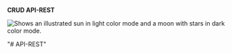 **CRUD API-REST**

<picture>
  <source media="(prefers-color-scheme: dark)" srcset="https://images.vexels.com/media/users/3/166401/isolated/lists/b82aa7ac3f736dd78570dd3fa3fa9e24-icono-del-lenguaje-de-programacion-java.png">
  <img alt="Shows an illustrated sun in light color mode and a moon with stars in dark color mode." src="![image](https://user-images.githubusercontent.com/41334702/173609781-a2d1c29a-246a-40c5-9d26-51c875cbbd64.png)">
</picture>


"# API-REST" 
